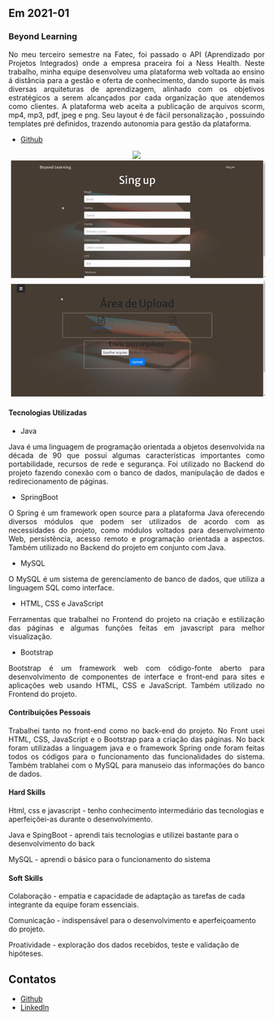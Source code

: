 ## Em 2021-01

### Beyond Learning
<p align="justify">No meu terceiro semestre na Fatec, foi passado o API (Aprendizado por Projetos Integrados) onde a empresa praceira foi a Ness Health. Neste trabalho, minha equipe desenvolveu uma plataforma web voltada ao ensino á distância para a gestão e oferta de conhecimento, dando suporte ás mais diversas arquiteturas de aprendizagem, alinhado com os objetivos estratégicos a serem alcançados por cada organização que atendemos como clientes. A plataforma web aceita a publicação de arquivos scorm, mp4, mp3, pdf, jpeg e png. Seu layout é de fácil personalização , possuindo templates pré definidos, trazendo autonomia para gestão da plataforma. </p>

- [Github](https://github.com/levizoca/Beyond-Learning) <br>

<div align="center">
  <img src="https://github.com/levizoca/Portfolio/blob/2021-01/Imagens/Index.gif" width="500" hspace="5"/>
  <img src="https://github.com/levizoca/Portfolio/blob/2021-01/Imagens/Auto Registro.gif" width="500" hspace="5"/>
  <img src="https://github.com/levizoca/Portfolio/blob/2021-01/Imagens/Upload de Arquivos.gif" width="500" hspace="5"/><br>
</div>

#### Tecnologias Utilizadas
- Java
<p align="justify"> Java é uma linguagem de programação orientada a objetos desenvolvida na década de 90 que possui algumas características importantes como portabilidade, recursos de rede e segurança. Foi utilizado no Backend do projeto fazendo conexão com o banco de dados, manipulação de dados e redirecionamento de páginas.</p>

- SpringBoot
<p align="justify">O Spring é um framework open source para a plataforma Java oferecendo diversos módulos que podem ser utilizados de acordo com as necessidades do projeto, como módulos voltados para desenvolvimento Web, persistência, acesso remoto e programação orientada a aspectos. Também utilizado no Backend do projeto em conjunto com Java.</p>

- MySQL
<p align="justify"> O MySQL é um sistema de gerenciamento de banco de dados, que utiliza a linguagem SQL como interface.</p>

- HTML, CSS e JavaScript
<p align="justify"> Ferramentas que trabalhei no Frontend do projeto na criação e estilização das páginas e algumas funções feitas em javascript para melhor visualização.</p>

- Bootstrap
<p align="justify"> Bootstrap é um framework web com código-fonte aberto para desenvolvimento de componentes de interface e front-end para sites e aplicações web usando HTML, CSS e JavaScript. Também utilizado no Frontend do projeto.</p>

#### Contribuições Pessoais
<p align="justify">Trabalhei tanto no front-end como no back-end do projeto. No Front usei HTML, CSS, JavaScript e o Bootstrap para a criação das páginas. No back foram utilizadas a linguagem java e o framework Spring onde foram feitas todos os códigos para o funcionamento das funcionalidades do sistema. Também trablahei com o MySQL para manuseio das informações do banco de dados.
</p>
  
#### Hard Skills
Html, css e javascript - tenho conhecimento intermediário das tecnologias e aperfeiçõei-as durante o desenvolvimento.

Java e SpingBoot - aprendi tais tecnologias e utilizei bastante para o desenvolvimento do back

MySQL - aprendi o básico para o funcionamento do sistema

#### Soft Skills
Colaboração - empatia e capacidade de adaptação as tarefas de cada integrante da equipe foram essenciais.

Comunicação - indispensável para o desenvolvimento e aperfeiçoamento do projeto.

Proatividade - exploração dos dados recebidos, teste e validação de hipóteses.

## Contatos
* [Github](https://github.com/levizoca)
* [LinkedIn](https://www.linkedin.com/in/levi-motta-5001a2173/)
  
